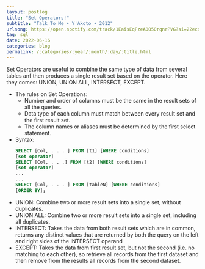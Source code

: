 ```yaml
---
layout: postlog
title: "Set Operators!"
subtitle: "Talk To Me • Y'Akoto • 2012"
urlsong: https://open.spotify.com/track/1EaisEqFzeA0O50rqnrPVG?si=22ecde7daad24dd6
tag: sql
date: 2022-06-16
categories: blog
permalink: /:categories/:year/:month/:day/:title.html
---
```


Set Operators are useful to combine the same type of data from several tables anf then produces a single result set based on the operator.  Here they comes: UNION, UNION ALL, INTERSECT, EXCEPT.
- The rules on Set Operations:
    - Number and  order of columns must be the same in the result sets of all the queries. 
    - Data type of each column must match between every  result set and  the first result set.
    - The column names or aliases must be determined by the first select statement.
- Syntax:
    ```sql
    SELECT [Col, . . . ] FROM [t1] [WHERE conditions]
    [set operator] 
    SELECT [Col, . . .] FROM [t2] [WHERE conditions]
    [set operator]
    ...
    ...
    SELECT [Col, . . . ] FROM [tableN] [WHERE conditions]
    [ORDER BY];
    ```
- UNION: Combine two or more result sets into a single set, without duplicates.   
- UNION ALL: Combine two or more result sets into a single set, including all duplicates.
- INTERSECT: Takes the data from both result sets which are in common, returns any distinct values that are returned by both the query on the left and right sides of the INTERSECT operand
- EXCEPT: Takes the data from first result set, but not the second (i.e. no matching to each other), so retrieve all records from the first dataset and then remove from the results all records from the second dataset. 
